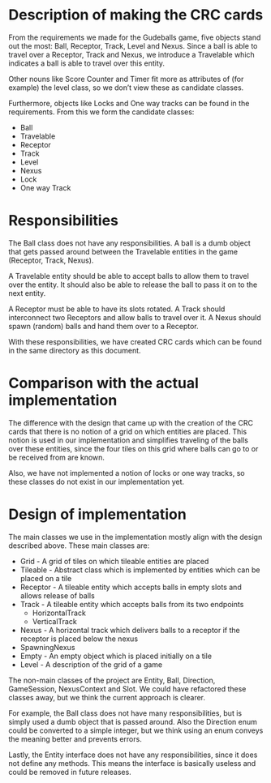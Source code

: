 # Description of making the CRC cards
From the requirements we made for the Gudeballs game, five objects stand out the 
most: Ball, Receptor, Track, Level and Nexus. Since a ball is able to travel over 
a Receptor, Track and Nexus, we introduce a Travelable which indicates a ball is able to travel over this entity.
 
Other nouns like Score Counter and Timer fit more as attributes of (for example) the level class, so we don’t view these as candidate classes.

Furthermore, objects like Locks and One way tracks can be found in the requirements. From this we form the candidate classes:

- Ball
- Travelable
- Receptor
- Track
- Level
- Nexus
- Lock
- One way Track

# Responsibilities
The Ball class does not have any responsibilities. A ball is a dumb object that gets passed around between the Travelable entities in the game (Receptor, Track, Nexus).

A Travelable entity should be able to accept balls to allow them to travel over the entity. It should also be able to release the ball to pass it on to the next entity.

A Receptor must be able to have its slots rotated.  A Track should interconnect two Receptors and allow balls to travel over it. A Nexus should spawn (random) balls and hand them over to a Receptor.

With these responsibilities, we have created CRC cards which can be found in the same directory as this document.

# Comparison with the actual implementation
The difference with the design that came up with the creation of the CRC cards that there is no notion of a grid on which entities are placed. 
This notion is used in our implementation and simplifies traveling of the balls over these entities, since the four tiles on this grid where balls can go to or be received from are known.

Also, we have not implemented a notion of locks or one way tracks, so these classes do not exist in our implementation yet.

# Design of implementation
The main classes we use in the implementation mostly align with the design described above. These main classes are:
 - Grid         - A grid of tiles on which tileable entities are placed 
 - Tileable     - Abstract class which is implemented by entities which can be placed on a tile
 - Receptor     - A tileable entity which accepts balls in empty slots and allows release of balls
 - Track        - A tileable entity which accepts balls from its two endpoints
 	- HorizontalTrack
 	- VerticalTrack
 - Nexus        - A horizontal track which delivers balls to a receptor if the receptor is placed below the nexus
 - SpawningNexus
 - Empty        - An empty object which is placed initially on a tile
 - Level        - A description of the grid of a game

The non-main classes of the project are Entity, Ball, Direction, GameSession, NexusContext and Slot. We could have refactored these classes away, but we think the current approach is clearer.

For example, the Ball class does not have many responsibilities, but is simply used a dumb object that is passed around. 
Also the Direction enum could be converted to a simple integer, but we think using an enum conveys the meaning better and prevents errors.

Lastly, the Entity interface does not have any responsibilities, since it does not define any methods. This means the interface is basically useless and could be removed in future releases.
